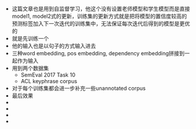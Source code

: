 - 这篇文章也是用到自监督学习，他这个没有设置老师模型和学生模型而是直接model1, model2式的更新，训练集的更新方式就是把将模型的置信度较高的预测标签加入下一次迭代的训练集中，无法保证每次迭代后得到的模型是更优的
- 就是先训练一个
- 他的输入也是以句子的方式输入进去
- 三种word embedding, pos embedding, dependency embedding拼接到一起作为输入
- 用到两个数据集
	- SemEval 2017  Task 10
	- ACL keyphrase corpus
- 对于每个训练集都会进一步补充一些unannotated corpus
- 最后效果
-
-
-
-